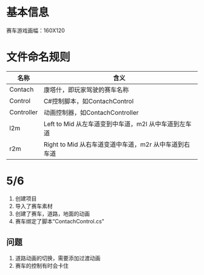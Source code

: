 基本信息
==
赛车游戏画幅：160X120

文件命名规则
==
|名称|含义|
|--|--|
|Contach|康塔什，即玩家驾驶的赛车名称|
|Control|C#控制脚本，如ContachControl|
|Controller|动画控制器，如ContachController|
|l2m|Left to Mid 从左车道变到中车道，m2l 从中车道到左车道|
|r2m|Right to Mid 从右车道变道中车道，m2r 从中车道到右车道|


5/6
==
1. 创建项目
2. 导入了赛车素材
3. 创建了赛车，道路，地面的动画
4. 赛车绑定了脚本“ContachControl.cs”

问题
--
1. 道路动画的切换，需要添加过渡动画
2. 赛车的控制有时会卡住
